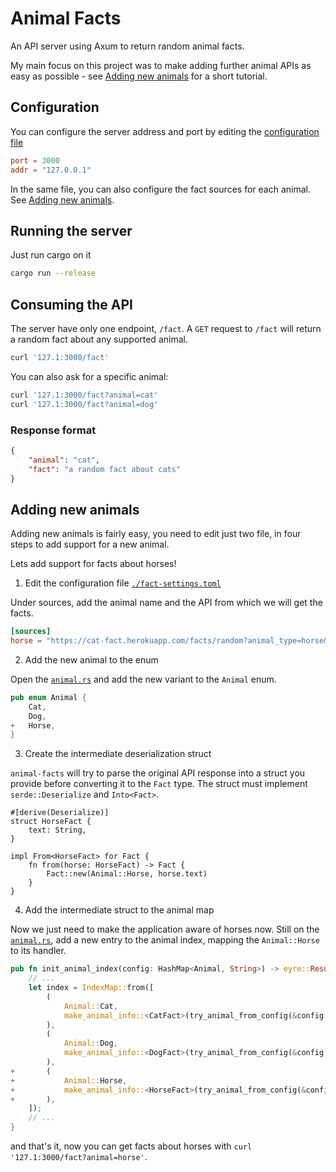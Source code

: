 # Animal Facts

An API server using Axum to return random animal facts.

My main focus on this project was to make adding further animal APIs as easy as possible - see [Adding new animals](#adding-new-animals) for a short tutorial.

## Configuration

You can configure the server address and port by editing the [configuration file](./fact-settings.toml)

```toml
port = 3000
addr = "127.0.0.1"
```

In the same file, you can also configure the fact sources for each animal. See [Adding new animals](#adding-new-animals).

## Running the server

Just run cargo on it

```bash
cargo run --release
```

## Consuming the API

The server have only one endpoint, `/fact`.
A `GET` request to `/fact` will return a random fact about any supported animal.

```bash
curl '127.1:3000/fact'
```

You can also ask for a specific animal:

```bash
curl '127.1:3000/fact?animal=cat'
curl '127.1:3000/fact?animal=dog'
```

### Response format

```json
{
    "animal": "cat",
    "fact": "a random fact about cats"
}
```

## Adding new animals

Adding new animals is fairly easy, you need to edit just two file, in four steps to add support for a new animal.

Lets add support for facts about horses!

1. Edit the configuration file [`./fact-settings.toml`](./fact-settings.toml)

Under sources, add the animal name and the API from which we will get the facts.

```toml
[sources]
horse = "https://cat-fact.herokuapp.com/facts/random?animal_type=horse&amount=1"
```

2. Add the new animal to the enum

Open the [`animal.rs`](./src/animal.rs) and add the new variant to the `Animal` enum.

```rust
pub enum Animal {
    Cat,
    Dog,
+   Horse,
}
```


3. Create the intermediate deserialization struct

`animal-facts` will try to parse the original API response into a struct you provide before converting it to the `Fact` type.
The struct must implement `serde::Deserialize` and `Into<Fact>`.

```
#[derive(Deserialize)]
struct HorseFact {
    text: String,
}

impl From<HorseFact> for Fact {
    fn from(horse: HorseFact) -> Fact {
        Fact::new(Animal::Horse, horse.text)
    }
}
```

4. Add the intermediate struct to the animal map

Now we just need to make the application aware of horses now.
Still on the [`animal.rs`](./src/animal.rs), add a new entry to the animal index, mapping the `Animal::Horse` to its handler.

```rust
pub fn init_animal_index(config: HashMap<Animal, String>) -> eyre::Result<()> {
    // ...
    let index = IndexMap::from([
        (
            Animal::Cat,
            make_animal_info::<CatFact>(try_animal_from_config(&config, Animal::Cat)?),
        ),
        (
            Animal::Dog,
            make_animal_info::<DogFact>(try_animal_from_config(&config, Animal::Dog)?),
        ),
+       (
+           Animal::Horse,
+           make_animal_info::<HorseFact>(try_animal_from_config(&config, Animal::Horse)?),
+       ),
    ]);
    // ...
}
```

and that's it, now you can get facts about horses with `curl '127.1:3000/fact?animal=horse'`.

